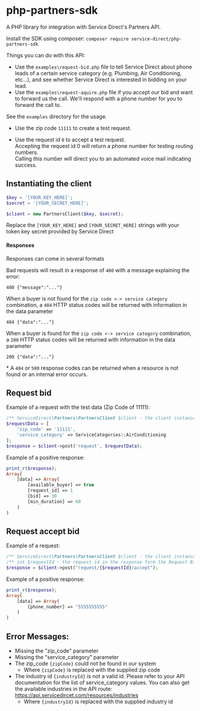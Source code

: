 # php-partners-sdk

A PHP library for integration with Service Direct's Partners API.

Install the SDK using composer:
`composer require service-direct/php-partners-sdk`

Things you can do with this API:

* Use the `examples\request-bid.php` file to tell Service Direct about phone leads of a certain
  service category (e.g. Plumbing, Air Conditioning, etc...), and see whether Service Direct is
  interested in bidding on your lead.
* Use the `examples\request-aquire.php` file if you accept our bid and want to forward us the call.
  We'll respond with a phone number for you to forward the call to.

See the `examples` directory for the usage.

* Use the zip code `11111` to create a test request.

* Use the request id `0` to accept a test request.\
Accepting the request id 0 will return a phone number for testing routing numbers.\
Calling this number will direct you to an automated voice mail indicating success.

## Instantiating the client
```php
$key = '[YOUR_KEY_HERE]';
$secret = '[YOUR_SECRET_HERE]';

$client = new PartnersClient($key, $secret);
```
Replace the `[YOUR_KEY_HERE]` and `[YOUR_SECRET_HERE]` strings with your token key secret provided by Service Direct

#### Responses
Responses can come in several formats

Bad requests will result in a response of `400` with a message explaining the error: 
```http request
400 {"message":"..."}
```
When a buyer is not found for the `zip code <-> service category` combination,
a `404` HTTP status codes will be returned with information in the data parameter
```http request
404 {"data":"..."}
```
When a buyer is found for the `zip code <-> service category` combination,
a `200` HTTP status codes will be returned with information in the data parameter
```http request
200 {"data":"..."}
```

\* A `404` or `500` response codes can be returned when a resource is not found or an internal error occurs. 

## Request bid
Example of a request with the test data (Zip Code of 11111):
```php
/** ServiceDirect\Partners\PartnersClient $client - the client instance */
$requestData = [
    'zip_code' => '11111',
    'service_category' => ServiceCategories::AirConditioning
];
$response = $client->post('request', $requestData);
```

Example of a positive response:
```php
print_r($response);
Array(
    [data] => Array(
        [available_buyer] => true
        [request_id] => 1
        [bid] => 30
        [min_duration] => 60
    )
)
```

## Request accept bid
Example of a request:
```php
/** ServiceDirect\Partners\PartnersClient $client - the client instance */
/** int $requestId - the request id in the response form the Request Bid route */
$response = $client->post("request/{$requestId}/accept");
```

Example of a positive response:
```php
print_r($response);
Array(
    [data] => Array(
        [phone_number] => "5555555555"
    )
)
```

## Error Messages:
* Missing the "zip_code" parameter
* Missing the "service_category" parameter
* The zip_code `{zipCode}` could not be found in our system
  * Where `{zipCode}` is replaced with the supplied zip code
* The industry id `{industryId}` is not a valid id.
Please refer to your API documentation for the list of service_category values.
You can also get the available industries in the API route:
https://api.servicedircet.com/resources/industries
  * Where `{industryId}` is replaced with the supplied industry id